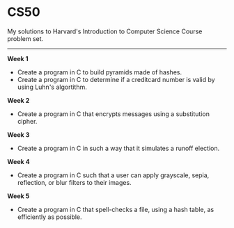 # CS50
My solutions to Harvard's Introduction to Computer Science Course problem set.

<hr/>

**Week 1**
- Create a program in C to build pyramids made of hashes.
- Create a program in C to determine if a creditcard number is valid by using Luhn's algortithm.

**Week 2**
- Create a program in C that encrypts messages using a substitution cipher.

**Week 3**
- Create a program in C in such a way that it simulates a runoff election.

**Week 4**
- Create a program in C such that a user can apply grayscale, sepia, reflection, or blur filters to their images.

**Week 5**
- Create a program in C that spell-checks a file, using a hash table, as efficiently as possible.
